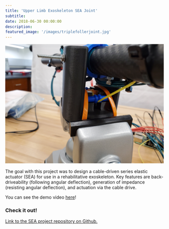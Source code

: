 ```yaml
---
title: 'Upper Limb Exoskeleton SEA Joint'
subtitle:
date: 2018-06-30 00:00:00
description:
featured_image: '/images/triplefollerjoint.jpg'
---
```


![](/images/tripleroller.jpg)

The goal with this project was to design a cable-driven series elastic actuator (SEA) for use in a rehabilitative exoskeleton. Key features are back-driveability (following angular deflection), generation of impedance (resisting angular deflection), and actuation via the cable drive.

You can see the demo video [here](https://www.youtube.com/watch?v=A_MqyhAG-6s)!

### Check it out!
[Link to the SEA project repository on Github.](https://github.com/mossti/exo_rendering)
